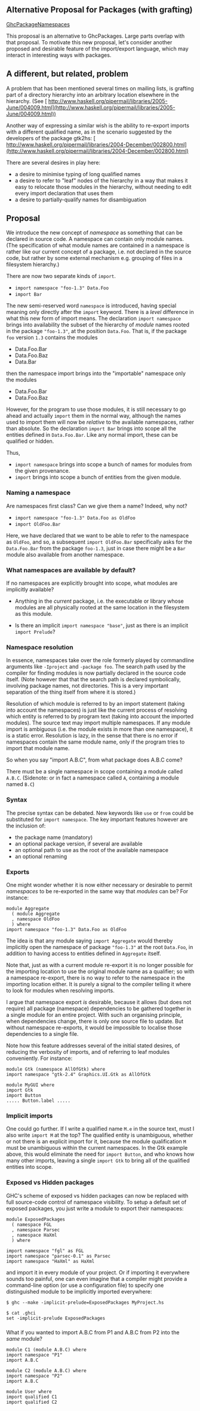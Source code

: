 


## Alternative Proposal for Packages (with grafting)



[GhcPackageNamespaces](ghc-package-namespaces)



This proposal is an alternative to GhcPackages.  Large parts overlap with that
proposal.  To motivate this new proposal, let's consider another
proposed and desirable feature of the import/export language, which may
interact in interesting ways with packages.


## A different, but related, problem



A problem that has been mentioned several times on mailing lists, is
grafting part of a directory hierarchy into an arbitrary location
elsewhere in the hierarchy.
(See [
http://www.haskell.org/pipermail/libraries/2005-June/004009.html](http://www.haskell.org/pipermail/libraries/2005-June/004009.html))



Another way of expressing a similar wish is the ability to re-export
imports with a different qualified name, as in the scenario suggested by
the developers of the package gtk2hs:
[
http://www.haskell.org/pipermail/libraries/2004-December/002800.html](http://www.haskell.org/pipermail/libraries/2004-December/002800.html)



There are several desires in play here:


- a desire to minimise typing of long qualified names
- a desire to refer to "leaf" nodes of the hierarchy in a way that makes it easy to relocate those modules in the hierarchy, without needing to edit every import declaration that uses them
- a desire to partially-qualify names for disambiguation

## Proposal



We introduce the new concept of *namespace* as something that can be
declared in source code.  A namespace can contain only module names.
(The specification of what module names are contained in a namespace is
rather like our current concept of a package, i.e. not declared in the
source code, but rather by some external mechanism e.g. grouping of
files in a filesystem hierarchy.)



There are now two separate kinds of `import`.


- `import namespace "foo-1.3" Data.Foo`
- `import Bar`


The new semi-reserved word `namespace` is introduced, having special
meaning only directly after the `import` keyword.  There is a
*level* difference in what this new form of import means.  The
declaration `import namespace` brings into availability the subset of
the hierarchy of *module* names rooted in the package `"foo-1.3"`,
at the position `Data.Foo`.  That is, if the package `foo`
version `1.3` contains the modules


- Data.Foo.Bar
- Data.Foo.Baz
- Data.Bar


then the namespace import brings into the "importable" namespace only
the modules


- Data.Foo.Bar
- Data.Foo.Baz


However, for the program to use those modules, it is still necessary to
go ahead and actually `import` them in the normal way, although the
names used to import them will now be *relative* to the available
namespaces, rather than absolute.  So the declaration `import Bar`
brings into scope all the entities defined in `Data.Foo.Bar`.  Like
any normal import, these can be qualified or hidden.



Thus,


- `import namespace` brings into scope a bunch of names for modules
  from the given provenance.
- `import` brings into scope a bunch of entities from the given
  module.

### Naming a namespace



Are namespaces first class?  Can we give them a name?  Indeed, why not?


- `import namespace "foo-1.3" Data.Foo as OldFoo`
- `import OldFoo.Bar`


Here, we have declared that we want to be able to refer to the namespace
as `OldFoo`, and so, a subsequent `import OldFoo.Bar`
specifically asks for the `Data.Foo.Bar` from the package
`foo-1.3`, just in case there might be a `Bar` module also
available from another namespace.


### What namespaces are available by default?



If no namespaces are explicitly brought into scope, what modules are
implicitly available?


- Anything in the *current* package, i.e. the executable or library
  whose modules are all physically rooted at the same location in the
  filesystem as this module.

- Is there an implicit `import namespace "base"`, just as there is an
  implicit `import Prelude`?

### Namespace resolution



In essence, namespaces take over the role formerly played by commandline
arguments like `-Iproject` and `-package foo`.  The search path
used by the compiler for finding modules is now partially declared in
the source code itself.  (Note however that that the search path is
declared symbolically, involving package names, not directories.  This is a very important
separation of the thing itself from where it is stored.)



Resolution of which module is referred to by an import statement (taking
into account the namespaces) is just like the current process of
resolving which entity is referred to by program text (taking into
account the imported modules).  The source text may import multiple
namespaces.  If any module import is ambiguous (i.e. the module exists
in more than one namespace), it is a static error.  Resolution is lazy,
in the sense that there is no error if namespaces contain the same
module name, only if the program tries to import that module name.



So when you say "import A.B.C", from what package does A.B.C come?



There must be a single namespace in scope containing a module called
`A.B.C`.  (Sidenote: or in fact a namespace called `A`, containing a module
named `B.C`)


### Syntax



The precise syntax can be debated.  New keywords like `use` or
`from` could be substituted for `import namespace`.  The key
important features however are the inclusion of:


- the package name (mandatory)
- an optional package version, if several are available
- an optional path to use as the root of the available namespace
- an optional renaming

### Exports



One might wonder whether it is now either necessary or desirable to
permit *namespaces* to be re-exported in the same way that *modules*
can be?  For instance:


```wiki
module Aggregate
  ( module Aggregate
  , namespace OldFoo
  ) where
import namespace "foo-1.3" Data.Foo as OldFoo
```


The idea is that any module saying `import Aggregate` would thereby
implicitly open the namespace of package `"foo-1.3"` at the root
`Data.Foo`, in addition to having access to entities defined in
`Aggregate` itself.



Note that, just as with a current module re-export it is no longer
possible for the importing location to use the original module name as a
qualifier; so with a namespace re-export, there is no way to refer to
the namespace in the importing location either.  It is purely a signal
to the compiler telling it where to look for modules when resolving
imports.



I argue that namespace export *is* desirable, because it allows (but
does not require) all package (namespace) dependencies to be gathered
together in a single module for an entire project.  With such an
organising principle, when dependencies change, there is only one source
file to update.  But without namespace re-exports, it would be
impossible to localise those dependencies to a single file.



Note how this feature addresses several of the initial stated desires,
of reducing the verbosity of imports, and of referring to leaf modules
conveniently.  For instance:


```wiki
module Gtk (namespace AllOfGtk) where
import namespace "gtk-2.4" Graphics.UI.Gtk as AllOfGtk

module MyGUI where
import Gtk
import Button
..... Button.label .....
```

### Implicit imports



One could go further.  If I write a qualified name `M.e` in the
source text, must I also write `import M` at the top?  The qualified
entity is unambiguous, whether or not there is an explicit import for
it, because the module qualification `M` must be unambiguous within
the current namespaces.  In the Gtk example above, this would eliminate
the need for `import Button`, and who knows how many other imports,
leaving a single `import Gtk` to bring all of the qualified entities
into scope.


### Exposed vs Hidden packages



GHC's scheme of exposed vs hidden packages can now be replaced with full
source-code control of namespace visibility.  To setup a default set of
exposed packages, you just write a module to export their namespaces:


```wiki
module ExposedPackages
  ( namespace FGL
  , namespace Parsec
  , namespace HaXml
  ) where

import namespace "fgl" as FGL
import namespace "parsec-0.1" as Parsec
import namespace "HaXml" as HaXml
```


and import it in every module of your project.  Or if importing it
everywhere sounds too painful, one can even imagine that a compiler
might provide a command-line option (or use a configuration file) to
specify one distinguished module to be implicitly imported everywhere:


```wiki
$ ghc --make -implicit-prelude=ExposedPackages MyProject.hs

$ cat .ghci
set -implicit-prelude ExposedPackages
```

###
What if you wanted to import A.B.C from P1 and A.B.C from P2 into the *same* module?


```wiki
module C1 (module A.B.C) where
import namespace "P1"
import A.B.C

module C2 (module A.B.C) where
import namespace "P2"
import A.B.C

module User where
import qualified C1
import qualified C2
```